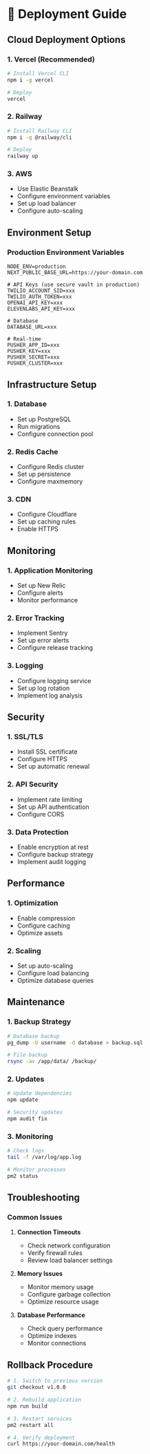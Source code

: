 # 🚀 Deployment Guide

## Cloud Deployment Options

### 1. Vercel (Recommended)
```bash
# Install Vercel CLI
npm i -g vercel

# Deploy
vercel
```

### 2. Railway
```bash
# Install Railway CLI
npm i -g @railway/cli

# Deploy
railway up
```

### 3. AWS
- Use Elastic Beanstalk
- Configure environment variables
- Set up load balancer
- Configure auto-scaling

## Environment Setup

### Production Environment Variables
```env
NODE_ENV=production
NEXT_PUBLIC_BASE_URL=https://your-domain.com

# API Keys (use secure vault in production)
TWILIO_ACCOUNT_SID=xxx
TWILIO_AUTH_TOKEN=xxx
OPENAI_API_KEY=xxx
ELEVENLABS_API_KEY=xxx

# Database
DATABASE_URL=xxx

# Real-time
PUSHER_APP_ID=xxx
PUSHER_KEY=xxx
PUSHER_SECRET=xxx
PUSHER_CLUSTER=xxx
```

## Infrastructure Setup

### 1. Database
- Set up PostgreSQL
- Run migrations
- Configure connection pool

### 2. Redis Cache
- Configure Redis cluster
- Set up persistence
- Configure maxmemory

### 3. CDN
- Configure Cloudflare
- Set up caching rules
- Enable HTTPS

## Monitoring

### 1. Application Monitoring
- Set up New Relic
- Configure alerts
- Monitor performance

### 2. Error Tracking
- Implement Sentry
- Set up error alerts
- Configure release tracking

### 3. Logging
- Configure logging service
- Set up log rotation
- Implement log analysis

## Security

### 1. SSL/TLS
- Install SSL certificate
- Configure HTTPS
- Set up automatic renewal

### 2. API Security
- Implement rate limiting
- Set up API authentication
- Configure CORS

### 3. Data Protection
- Enable encryption at rest
- Configure backup strategy
- Implement audit logging

## Performance

### 1. Optimization
- Enable compression
- Configure caching
- Optimize assets

### 2. Scaling
- Set up auto-scaling
- Configure load balancing
- Optimize database queries

## Maintenance

### 1. Backup Strategy
```bash
# Database backup
pg_dump -U username -d database > backup.sql

# File backup
rsync -av /app/data/ /backup/
```

### 2. Updates
```bash
# Update dependencies
npm update

# Security updates
npm audit fix
```

### 3. Monitoring
```bash
# Check logs
tail -f /var/log/app.log

# Monitor processes
pm2 status
```

## Troubleshooting

### Common Issues

1. **Connection Timeouts**
   - Check network configuration
   - Verify firewall rules
   - Review load balancer settings

2. **Memory Issues**
   - Monitor memory usage
   - Configure garbage collection
   - Optimize resource usage

3. **Database Performance**
   - Check query performance
   - Optimize indexes
   - Monitor connections

## Rollback Procedure

```bash
# 1. Switch to previous version
git checkout v1.0.0

# 2. Rebuild application
npm run build

# 3. Restart services
pm2 restart all

# 4. Verify deployment
curl https://your-domain.com/health
```
